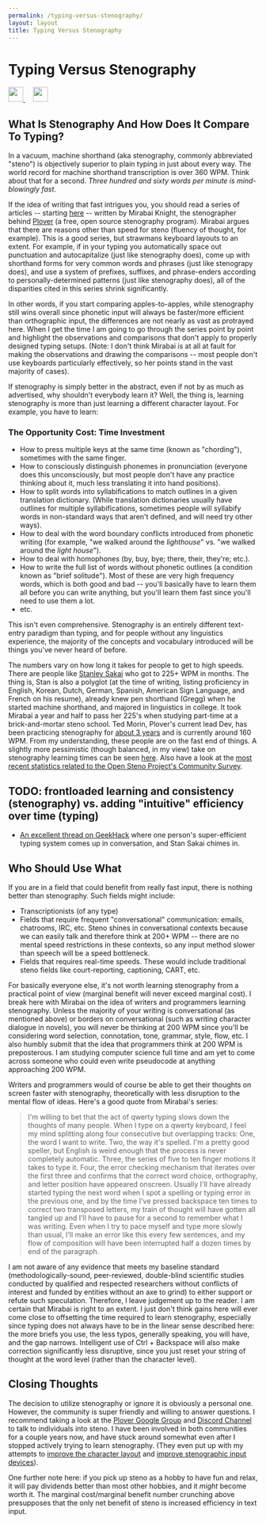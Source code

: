 ```yaml
---
permalink: /typing-versus-stenography/
layout: layout
title: Typing Versus Stenography
---
```


<div class="center">

   <h1>Typing Versus Stenography</h1>
   
   <a href="https://github.com/StevenTammen/steventammen.github.io/edit/master/pages/typing-vs-stenography.md.md" target="_blank">
     <img src="https://steventammen.github.io/assets/images/GitHub.png" height="30" width="30">
   </a> &nbsp; &nbsp;
   
   <a href="http://prose.io/#StevenTammen/steventammen.github.io/edit/master/pages/typing-vs-stenography.md" target="_blank">
     <img src="https://steventammen.github.io/assets/images/Prose.png" height="30" width="30">
   </a>

## What Is Stenography And How Does It Compare To Typing?

In a vacuum, machine shorthand (aka stenography, commonly abbreviated "steno") is objectively superior to plain typing in just about every way. The world record for machine shorthand transcription is over 360 WPM. Think about that for a second. *Three hundred and sixty words per minute is mind-blowingly fast*.

If the idea of writing that fast intrigues you, you should read a series of articles -- starting [here](https://stenoknight.com/SpeakFingers.html) -- written by Mirabai Knight, the stenographer behind [Plover](https://github.com/openstenoproject/plover) (a free, open source stenography program). Mirabai argues that there are reasons other than speed for steno (fluency of thought, for example). This is a good series, but strawmans keyboard layouts to an extent. For example, if in your typing you automatically space out punctuation and autocapitalize (just like stenography does), come up with shorthand forms for very common words and phrases (just like stenograpy does), and use a system of prefixes, suffixes, and phrase-enders according to personally-determined patterns (just like stenography does), all of the disparities cited in this series shrink significantly.

In other words, if you start comparing apples-to-apples, while stenography still wins overall since phonetic input will always be faster/more efficient than orthographic input, the differences are not nearly as vast as protrayed here. When I get the time I am going to go through the series point by point and highlight the observations and comparisons that don't apply to properly designed typing setups. (Note: I don't think Mirabai is at all at fault for making the observations and drawing the comparisons -- most people don't use keyboards particularly effectively, so her points stand in the vast majority of cases).

If stenography is simply better in the abstract, even if not by as much as advertised, why shouldn't everybody learn it? Well, the thing is, learning stenography is more than just learning a different character layout. For example, you have to learn:

### The Opportunity Cost: Time Investment

- How to press multiple keys at the same time (known as "chording"), sometimes with the same finger.
- How to consciously distinguish phonemes in pronunciation (everyone does this unconsciously, but most people don't have any practice thinking about it, much less translating it into hand positions).
- How to split words into syllabifications to match outlines in a given translation dictionary. (While translation dictionaries usually have outlines for multiple syllabifications, sometimes people will syllabify words in non-standard ways that aren't defined, and will need try other ways).
- How to deal with the word boundary conflicts introduced from phonetic writing (for example, "we walked around the *lighthouse*" vs. "we walked around the *light house*").
- How to deal with homophones (by, buy, bye; there, their, they're; etc.).
- How to write the full list of words without phonetic outlines (a condition known as "brief solitude"). Most of these are very high frequency words, which is both good and bad -- you'll basically have to learn them all before you can write anything, but you'll learn them fast since you'll need to use them a lot.
- etc.

This isn't even comprehensive. Stenography is an entirely different text-entry paradigm than typing, and for people without any linguistics experience, the majority of the concepts and vocabulary introduced will be things you've never heard of before.

The numbers vary on how long it takes for people to get to high speeds. There are people like [Stanley Sakai](http://stanographer.com/) who got to 225+ WPM in months. The thing is, Stan is also a polyglot (at the time of writing, listing proficiency in English, Korean, Dutch, German, Spanish, American Sign Language, and French on his resume), already knew pen shorthand (Gregg) when he started machine shorthand, and majored in linguistics in college. It took Mirabai a year and half to pass her 225's when studying part-time at a brick-and-mortar steno school. Ted Morin, Plover's current lead Dev, has been practicing stenography for [about 3 years](https://www.facebook.com/morinted/posts/10152184434552401) and is currently around 160 WPM. From my understanding, these people are on the fast end of things. A slightly more pessimistic (though balanced, in my view) take on stenography learning times can be seen [here](http://careyryan.com/stenotype-can-we-type-much-faster/). Also have a look at the [most recent statistics related to the Open Steno Project's Community Survey](http://plover.stenoknight.com/2017/08/responses-to-2017-osp-community-survey.html).

## TODO: frontloaded learning and consistency (stenography) vs. adding "intuitive" efficiency over time (typing)

- [An excellent thread on GeekHack](https://geekhack.org/index.php?topic=16927.0) where one person's super-efficient typing system comes up in conversation, and Stan Sakai chimes in.

## Who Should Use What

If you are in a field that could benefit from really fast input, there is nothing better than stenography. Such fields might include:

- Transcriptionists (of any type)
- Fields that require frequent "conversational" communication: emails, chatrooms, IRC, etc. Steno shines in conversational contexts because we can easily talk and therefore think at 200+ WPM -- there are no mental speed restrictions in these contexts, so any input method slower than speech will be a speed bottleneck.
- Fields that requires real-time speeds. These would include traditional steno fields like court-reporting, captioning, CART, etc.

For basically everyone else, it's not worth learning stenography from a practical point of view (marginal benefit will never exceed marginal cost). I break here with Mirabai on the idea of writers and programmers learning stenography. Unless the majority of your writing is conversational (as mentioned above) or borders on conversational (such as writing character dialogue in novels), you will never be thinking at 200 WPM since you'll be considering word selection, connotation, tone, grammar, style, flow, etc. I also humbly submit that the idea that programmers think at 200 WPM is preposterous. I am studying computer science full time and am yet to come across someone who could even write pseudocode at anything approaching 200 WPM.

Writers and programmers would of course be able to get their thoughts on screen faster with stenography, theoretically with less disruption to the mental flow of ideas. Here's a good quote from Mirabai's series:

> I'm willing to bet that the act of qwerty typing slows down the thoughts of many people. When I type on a qwerty keyboard, I feel my mind splitting along four consecutive but overlapping tracks: One, the word I want to write. Two, the way it's spelled. I'm a pretty good speller, but English is weird enough that the process is never completely automatic. Three, the series of five to ten finger motions it takes to type it. Four, the error checking mechanism that iterates over the first three and confirms that the correct word choice, orthography, and letter position have appeared onscreen. Usually I'll have already started typing the next word when I spot a spelling or typing error in the previous one, and by the time I've pressed backspace ten times to correct two transposed letters, my train of thought will have gotten all tangled up and I'll have to pause for a second to remember what I was writing. Even when I try to pace myself and type more slowly than usual, I'll make an error like this every few sentences, and my flow of composition will have been interrupted half a dozen times by end of the paragraph. 

I am not aware of any evidence that meets my baseline standard (methodologically-sound, peer-reviewed, double-blind scientific studies conducted by qualified and respected researchers without conflicts of interest and funded by entities without an axe to grind) to either support or refute such speculation. Therefore, I leave judgement up to the reader. I am certain that Mirabai is right to an extent. I just don't think gains here will ever come close to offsetting the time required to learn stenography, especially since typing does not always have to be in the linear sense described here: the more briefs you use, the less typos, generally speaking, you will have, and the gap narrows. Intelligent use of Ctrl + Backspace will also make correction significantly less disruptive, since you just reset your string of thought at the word level (rather than the character level).

## Closing Thoughts

The decision to utilize stenography or ignore it is obviously a personal one. However, the community is super friendly and willing to answer questions. I recommend taking a look at the [Plover Google Group](https://groups.google.com/forum/#!forum/ploversteno) and [Discord Channel](https://discordapp.com/channels/136953735426473984/136953735426473984) to talk to individuals into steno. I have been involved in both communities for a couple years now, and have stuck around somewhat even after I stopped actively trying to learn stenography. (They even put up with my attempts to [improve the character layout](https://groups.google.com/forum/#!topic/ploversteno/-sowdKC_bjU%5B1-25%5D) and [improve stenographic input devices](https://groups.google.com/forum/#!topic/ploversteno/aJ6PNMlvLEs)).

One further note here: if you pick up steno as a hobby to have fun and relax, it will pay dividends better than most other hobbies, and it *might* become worth it. The marginal cost/marginal benefit number crunching above presupposes that the only net benefit of steno is increased efficiency in text input.
